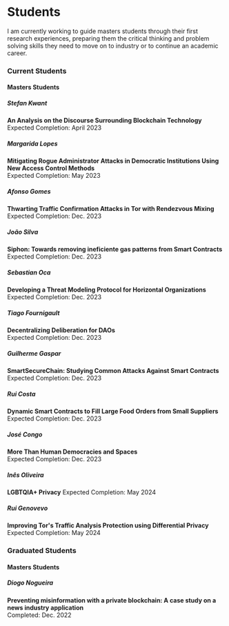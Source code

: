 # Students

I am currently working to guide masters students through their first research
experiences, preparing them the critical thinking and problem solving skills
they need to move on to industry or to continue an academic career.

### Current Students

#### Masters Students

##### Stefan Kwant
**An Analysis on the Discourse Surrounding Blockchain Technology**\
Expected Completion: April 2023

##### Margarida Lopes
**Mitigating Rogue Administrator Attacks in Democratic Institutions Using New
Access Control Methods**\
Expected Completion: May 2023

##### Afonso Gomes
**Thwarting Traffic Confirmation Attacks in Tor with Rendezvous Mixing**\
Expected Completion: Dec. 2023

##### João Silva
**Siphon: Towards removing ineficiente gas patterns from Smart Contracts**\
Expected Completion: Dec. 2023

##### Sebastian Oca
**Developing a Threat Modeling Protocol for Horizontal Organizations**\
Expected Completion: Dec. 2023

##### Tiago Fournigault
**Decentralizing Deliberation for DAOs**\
Expected Completion: Dec. 2023

##### Guilherme Gaspar
**SmartSecureChain: Studying Common Attacks Against Smart Contracts**\
Expected Completion: Dec. 2023

##### Rui Costa
**Dynamic Smart Contracts to Fill Large Food Orders from Small Suppliers**\
Expected Completion: Dec. 2023

##### José Congo
**More Than Human Democracies and Spaces**\
Expected Completion: Dec. 2023

##### Inês Oliveira
**LGBTQIA+ Privacy**
Expected Completion: May 2024

##### Rui Genovevo
**Improving Tor's Traffic Analysis Protection using Differential Privacy**
Expected Completion: May 2024

### Graduated Students

#### Masters Students

##### Diogo Nogueira
**Preventing misinformation with a private blockchain: A case study on a news
industry application**\
Completed: Dec. 2022

